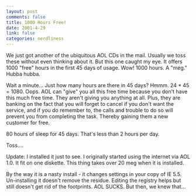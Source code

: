```yaml
--- 
layout: post
comments: false
title: 1000 Hours Free!
date: 2001-4-29
link: false
categories: nerdliness
---
```

We just got another of the ubiquitous AOL CDs in the mail. Usually we toss these without even thinking about it. But this one caught my eye. It offers 1000 "free" hours in the first 45 days of usage. Wow! 1000 hours. A "meg." Hubba hubba.

Wait a minute... Just how many hours are there in 45 days? Hmmm. 24 * 45 = 1080. Oops. AOL can "give" you all this free time because you don't have this much free time. They aren't giving you anything at all. Plus, they are banking on the fact that you will forget to cancel if you don't want the service, and if you do remember to, the calls and trouble to do so will prevent you from completing the task. Thereby gaining them a new customer for free.

80 hours of sleep for 45 days. That's less than 2 hours per day.

Toss....

Update: I installed it just to see. I originally started using the internet via AOL 1.0. It fit on one diskette. This thing takes over 20 meg when it is installed.

By the way it is a nasty install - it changes settings in your copy of IE 5.5. Un-installing it doesn't remove the residue. Editing the registry helps but still doesn't get rid of the footprints. AOL SUCKS. But then, we knew that...
